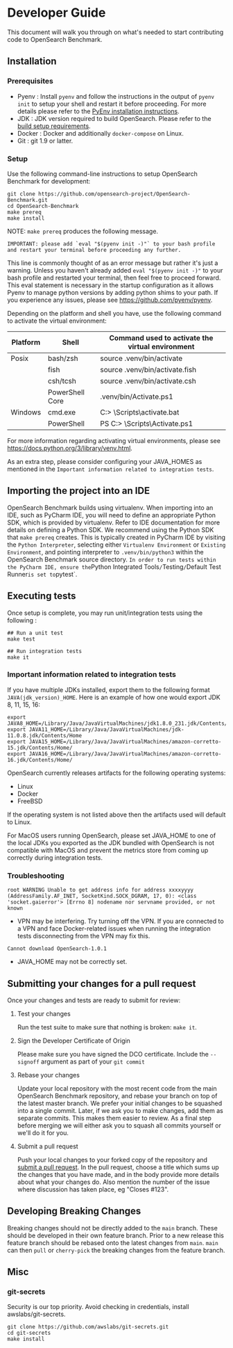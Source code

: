 # Developer Guide

This document will walk you through on what's needed to start contributing code to OpenSearch Benchmark.

## Installation
### Prerequisites

- Pyenv : Install `pyenv` and follow the instructions in the output of `pyenv init` to setup your shell and restart it before proceeding.
  For more details please refer to the [PyEnv installation instructions](https://github.com/pyenv/pyenv#installation).
- JDK : JDK version required to build OpenSearch. Please refer to the [build setup requirements](https://github.com/opensearch-project/OpenSearch/blob/ca564fd04f5059cf9e3ce8aba442575afb3d99f1/DEVELOPER_GUIDE.md#install-prerequisites).
- Docker : Docker and additionally `docker-compose`  on Linux.
- Git : git 1.9 or latter.

### Setup

Use the following command-line instructions to setup OpenSearch Benchmark for development:
```
git clone https://github.com/opensearch-project/OpenSearch-Benchmark.git
cd OpenSearch-Benchmark
make prereq
make install
```

NOTE: `make prereq` produces the following message.
```
IMPORTANT: please add `eval "$(pyenv init -)"` to your bash profile and restart your terminal before proceeding any further.
```
This line is commonly thought of as an error message but rather it's just a warning. Unless you haven't already added `eval "$(pyenv init -)"` to your bash profile and restarted your terminal, then feel free to proceed forward. This eval statement is necessary in the startup configuration as it allows Pyenv to manage python versions by adding python shims to your path. If you experience any issues, please see https://github.com/pyenv/pyenv.

Depending on the platform and shell you have, use the following command to activate the virtual environment:

| Platform | Shell | Command used to activate the virtual environment |
| --------------- | --------- | ------------------------------------- |
| Posix| bash/zsh | source .venv/bin/activate |
| | fish | source .venv/bin/activate.fish |
| | csh/tcsh | source .venv/bin/activate.csh |
|  | PowerShell Core | .venv/bin/Activate.ps1 |
| Windows | cmd.exe| C:\> <venv>\Scripts\activate.bat |
| | PowerShell | PS C:\> <venv>\Scripts\Activate.ps1 |

For more information regarding activating virtual environments, please see https://docs.python.org/3/library/venv.html.

As an extra step, please consider configuring your JAVA_HOMES as mentioned in the `Important information related to integration tests`.

## Importing the project into an IDE

OpenSearch Benchmark builds using virtualenv. When importing into an IDE, such as PyCharm IDE, you will need to define an appropriate Python SDK, which is provided by virtualenv.
Refer to IDE documentation for more details on defining a Python SDK. We recommend using the Python SDK that `make prereq` creates.
This is typically created in PyCharm IDE by visiting the `Python Interpreter`, selecting either `Virtualenv Environment` or `Existing Environment`, and pointing interpreter to `.venv/bin/python3` within the OpenSearch Benchmark source directory.
`
In order to run tests within the PyCharm IDE, ensure the `Python Integrated Tools` / `Testing` / `Default Test Runner` is set to `pytest`.

## Executing tests

Once setup is complete, you may run unit/integration tests using the following :

```
## Run a unit test
make test

## Run integration tests
make it
```

### Important information related to integration tests

If you have multiple JDKs installed, export them to the following format `JAVA(jdk_version)_HOME`. Here is an example of how one would export JDK 8, 11, 15, 16:
```
export JAVA8_HOME=/Library/Java/JavaVirtualMachines/jdk1.8.0_231.jdk/Contents/Home/
export JAVA11_HOME=/Library/Java/JavaVirtualMachines/jdk-11.0.8.jdk/Contents/Home
export JAVA15_HOME=/Library/Java/JavaVirtualMachines/amazon-corretto-15.jdk/Contents/Home/
export JAVA16_HOME=/Library/Java/JavaVirtualMachines/amazon-corretto-16.jdk/Contents/Home/
```

OpenSearch currently releases artifacts for the following operating systems:
- Linux
- Docker
- FreeBSD

If the operating system is not listed above then the artifacts used will default to Linux.

For MacOS users running OpenSearch, please set JAVA_HOME to one of the local JDKs you exported as the JDK bundled with OpenSearch is not compatible with MacOS and prevent the metrics store from coming up correctly during integration tests.

### Troubleshooting
```
root WARNING Unable to get address info for address xxxxyyyy (AddressFamily.AF_INET, SocketKind.SOCK_DGRAM, 17, 0): <class 'socket.gaierror'> [Errno 8] nodename nor servname provided, or not known
```
- VPN may be interfering. Try turning off the VPN. If you are connected to a VPN and face Docker-related issues when running the integration tests disconnecting from the VPN may fix this.

```
Cannot download OpenSearch-1.0.1
```
- JAVA_HOME may not be correctly set.


## Submitting your changes for a pull request

Once your changes and tests are ready to submit for review:

1. Test your changes

   Run the test suite to make sure that nothing is broken: `make it`.

2. Sign the Developer Certificate of Origin

   Please make sure you have signed the DCO certificate. Include the `--signoff` argument as part of your `git commit`

3. Rebase your changes

   Update your local repository with the most recent code from the main OpenSearch Benchmark repository, and rebase your branch on top of the latest master branch. We prefer your initial changes to be squashed into a single commit. Later, if we ask you to make changes, add them as separate commits.  This makes them easier to review.  As a final step before merging we will either ask you to squash all commits yourself or we'll do it for you.

4. Submit a pull request

   Push your local changes to your forked copy of the repository and [submit a pull request](https://help.github.com/articles/using-pull-requests). In the pull request, choose a title which sums up the changes that you have made, and in the body provide more details about what your changes do. Also mention the number of the issue where discussion has taken place, eg "Closes #123".

## Developing Breaking Changes
Breaking changes should not be directly added to the `main` branch. These should be developed in their own feature branch. Prior to a new release this feature branch should be rebased onto the latest changes from `main`. `main` can then `pull` or `cherry-pick` the breaking changes from the feature branch.

## Misc

### git-secrets
Security is our top priority. Avoid checking in credentials, install awslabs/git-secrets.

```
git clone https://github.com/awslabs/git-secrets.git
cd git-secrets
make install
```